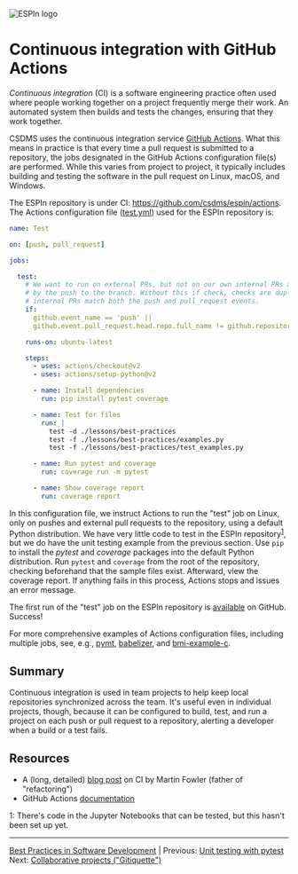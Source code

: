 ![ESPIn logo](https://raw.githubusercontent.com/csdms/espin/main/media/logo.png)

# Continuous integration with GitHub Actions

*Continuous integration* (CI) is a software engineering practice often used
where people working together on a project frequently merge their work.
An automated system then builds and tests the changes,
ensuring that they work together.

CSDMS uses the continuous integration service [GitHub Actions](https://docs.github.com/en/actions).
What this means in practice is that 
every time a pull request is submitted to a repository,
the jobs designated in the GitHub Actions configuration file(s) are performed.
While this varies from project to project,
it typically includes building and testing the software in the pull request
on Linux, macOS, and Windows.

The ESPIn repository is under CI: https://github.com/csdms/espin/actions.
The Actions configuration file ([test.yml](../../.github/workflows/test.yml))
used for the ESPIn repository is:
```yaml
name: Test

on: [push, pull_request]

jobs:

  test:
    # We want to run on external PRs, but not on our own internal PRs as they'll be run
    # by the push to the branch. Without this if check, checks are duplicated since
    # internal PRs match both the push and pull_request events.
    if:
      github.event_name == 'push' ||
      github.event.pull_request.head.repo.full_name != github.repository

    runs-on: ubuntu-latest

    steps:
      - uses: actions/checkout@v2
      - uses: actions/setup-python@v2

      - name: Install dependencies
        run: pip install pytest coverage

      - name: Test for files
        run: |
          test -d ./lessons/best-practices
          test -f ./lessons/best-practices/examples.py
          test -f ./lessons/best-practices/test_examples.py

      - name: Run pytest and coverage
        run: coverage run -m pytest

      - name: Show coverage report
        run: coverage report
```
In this configuration file,
we instruct Actions to run the "test" job on Linux,
only on pushes and external pull requests to the repository,
using a default Python distribution.
We have very little code to test in the ESPIn repository<sup>[1](#ci-fn1)</sup>,
but we do have the unit testing example from the previous section.
Use `pip` to install the *pytest* and *coverage* packages
into the default Python distribution.
Run `pytest` and `coverage` from the root of the repository,
checking beforehand that the sample files exist.
Afterward,
view the coverage report.
If anything fails in this process,
Actions stops and issues an error message.

The first run of the "test" job on the ESPIn repository
is [available](https://github.com/csdms/espin/runs/2558250304?check_suite_focus=true)
on GitHub.
Success!

For more comprehensive examples of Actions configuration files,
including multiple jobs,
see, e.g., [pymt](https://github.com/csdms/pymt/tree/master/.github/workflows),
[babelizer](https://github.com/csdms/babelizer/tree/develop/.github/workflows), and
[bmi-example-c](https://github.com/csdms/bmi-example-c/blob/master/.github/workflows/conda-and-cmake.yml).


## Summary

Continuous integration is used in team projects
to help keep local repositories synchronized across the team.
It's useful even in individual projects, though,
because it can be configured to build, test, and run a project
on each push or pull request to a repository,
alerting a developer when a build or a test fails.


## Resources

* A (long, detailed) [blog post](https://martinfowler.com/articles/continuousIntegration.html) on CI by Martin Fowler (father of "refactoring")
* GitHub Actions [documentation](https://docs.github.com/en/actions)


<a name="ci-fn1">1</a>: There's code in the Jupyter Notebooks that can
be tested, but this hasn't been set up yet.

___

[Best Practices in Software Development](./index.md) |
Previous: [Unit testing with pytest](./unit-testing.md)
Next: [Collaborative projects ("Gitiquette")](./collaboration-etiquette.md)
